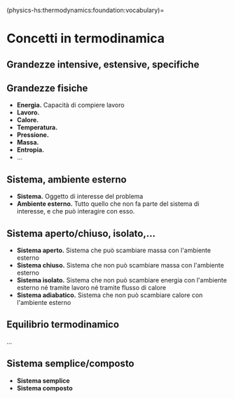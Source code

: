 (physics-hs:thermodynamics:foundation:vocabulary)=
# Concetti in termodinamica

## Grandezze intensive, estensive, specifiche

## Grandezze fisiche
- **Energia.** Capacità di compiere lavoro
- **Lavoro.**
- **Calore.**
- **Temperatura.**
- **Pressione.**
- **Massa.**
- **Entropia.**
- ...

## Sistema, ambiente esterno
- **Sistema.** Oggetto di interesse del problema
- **Ambiente esterno.** Tutto quello che non fa parte del sistema di interesse, e che può interagire con esso.

## Sistema aperto/chiuso, isolato,...
- **Sistema aperto.** Sistema che può scambiare massa con l'ambiente esterno
- **Sistema chiuso.** Sistema che non può scambiare massa con l'ambiente esterno
- **Sistema isolato.** Sistema che non può scambiare energia con l'ambiente esterno né tramite lavoro né tramite flusso di calore
- **Sistema adiabatico.** Sistema che non può scambiare calore con l'ambiente esterno

## Equilibrio termodinamico
...

## Sistema semplice/composto
- **Sistema semplice**
- **Sistema composto**
